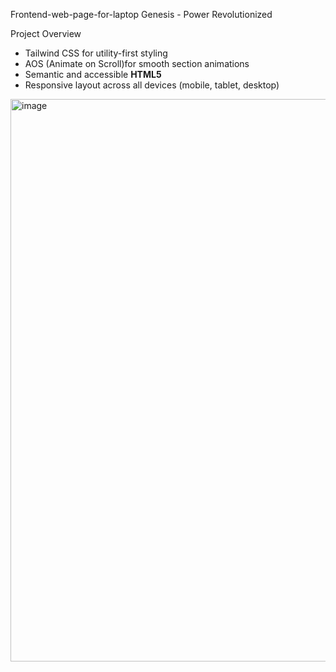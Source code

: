 Frontend-web-page-for-laptop
Genesis - Power Revolutionized

 Project Overview
- Tailwind CSS for utility-first styling
- AOS (Animate on Scroll)for smooth section animations
- Semantic and accessible **HTML5**
- Responsive layout across all devices (mobile, tablet, desktop)

<img width="1894" height="900" alt="image" src="https://github.com/user-attachments/assets/b6364a7b-70ad-4f66-ae32-e226238c319b" />
